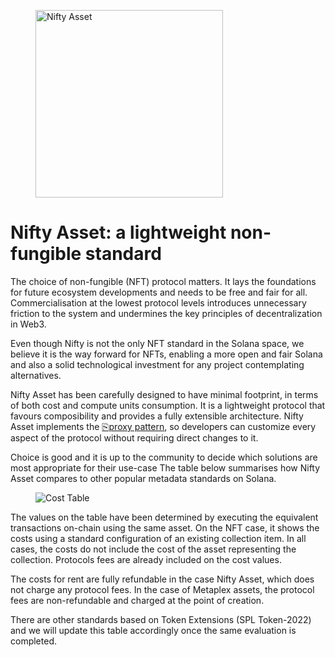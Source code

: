 <p align="center">
    <figure>
        <img
        src={require('/img/standard/nifty-asset.jpg').default}
        alt="Nifty Asset"
        width="300"
        />
    </figure>
    <h1>Nifty Asset: a lightweight non-fungible standard</h1>
</p>


The choice of non-fungible (NFT) protocol matters. It lays the foundations for future ecosystem developments and needs to be free and fair for all. Commercialisation at the lowest protocol levels introduces unnecessary friction to the system and undermines the key principles of decentralization in Web3.

Even though Nifty is not the only NFT standard in the Solana space, we believe it is the way forward for NFTs, enabling a more open and fair Solana and also a solid technological investment for any project contemplating alternatives.

Nifty Asset has been carefully designed to have minimal footprint, in terms of both cost and compute units consumption. It is a lightweight protocol that favours composibility and provides a fully extensible architecture. Nifty Asset implements the [⎘proxy pattern](./blog/proxy-pattern), so developers can customize every aspect of the protocol without requiring direct changes to it.

Choice is good and it is up to the community to decide which solutions are most appropriate for their use-case The table below summarises how Nifty Asset compares to other popular metadata standards on Solana.

<p align="center">
    <figure>
        <img
        src={require('/img/standard/cost-table.png').default}
        alt="Cost Table"
        />
    </figure>
</p>

The values on the table have been determined by executing the equivalent transactions on-chain using the same asset. On the NFT case, it shows the costs using a standard configuration of an existing collection item. In all cases, the costs do not include the cost of the asset representing the collection. Protocols fees are already included on the cost values.

The costs for rent are fully refundable in the case Nifty Asset, which does not charge any protocol fees. In the case of Metaplex assets, the protocol fees are non-refundable and charged at the point of creation.

There are other standards based on Token Extensions (SPL Token-2022) and we will update this table accordingly once the same evaluation is completed.